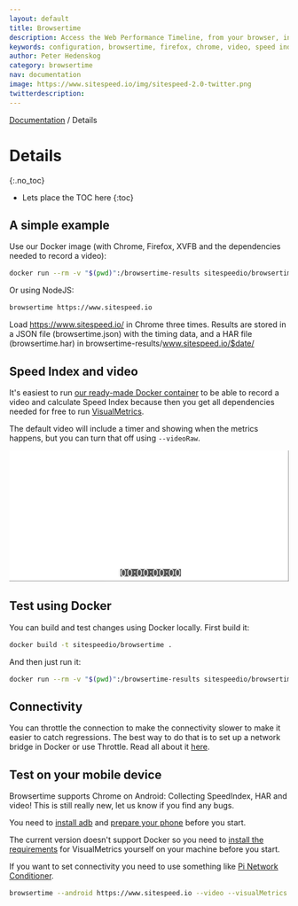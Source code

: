 ```yaml
---
layout: default
title: Browsertime
description: Access the Web Performance Timeline, from your browser, in your terminal!
keywords: configuration, browsertime, firefox, chrome, video, speed index
author: Peter Hedenskog
category: browsertime
nav: documentation
image: https://www.sitespeed.io/img/sitespeed-2.0-twitter.png
twitterdescription:
---
```


[Documentation]({{site.baseurl}}/documentation/browsertime/) / Details

# Details
{:.no_toc}

* Lets place the TOC here
{:toc}

## A simple example

Use our Docker image (with Chrome, Firefox, XVFB and the dependencies needed to record a video):

~~~bash
docker run --rm -v "$(pwd)":/browsertime-results sitespeedio/browsertime:{% include version/browsertime.txt %} --video --visualMetrics https://www.sitespeed.io/
~~~

Or using NodeJS:

~~~bash
browsertime https://www.sitespeed.io
~~~

Load https://www.sitespeed.io/ in Chrome three times. Results are stored in a JSON file (browsertime.json) with the timing data, and a HAR file (browsertime.har) in browsertime-results/www.sitespeed.io/$date/


## Speed Index and video
It's easiest to run [our ready-made Docker container](https://hub.docker.com/r/sitespeedio/browsertime/) to be able to record a video and calculate Speed Index because then you get all dependencies needed for free to run [VisualMetrics](https://github.com/WPO-Foundation/visualmetrics).

The default video will include a timer and showing when the metrics happens, but you can turn that off using <code>--videoRaw</code>.

<img src="https://raw.githubusercontent.com/sitespeedio/sitespeed.io/master/docs/img/video-example.gif">

## Test using Docker
You can build and test changes using Docker locally. First build it:

~~~bash
docker build -t sitespeedio/browsertime .
~~~

And then just run it:

~~~bash
docker run --rm -v "$(pwd)":/browsertime-results sitespeedio/browsertime -n 1 --video --visualMetrics https://www.sitespeed.io/
~~~

## Connectivity

You can throttle the connection to make the connectivity slower to make it easier to catch regressions. The best way to do that is to set up a network bridge in Docker or use Throttle. Read all about it [here]({{site.baseurl}}/documentation/sitespeed.io/connectivity/).


## Test on your mobile device
Browsertime supports Chrome on Android: Collecting SpeedIndex, HAR and video! This is still really new, let us know if you find any bugs.

You need to [install adb](https://www.sitespeed.io/documentation/sitespeed.io/mobile-phones/#desktop) and [prepare your phone](https://www.sitespeed.io/documentation/sitespeed.io/mobile-phones/#on-your-phone) before you start.

The current version doesn't support Docker so you need to [install the requirements](https://github.com/sitespeedio/docker-visualmetrics-deps/blob/master/Dockerfile) for VisualMetrics yourself on your machine before you start.

If you want to set connectivity you need to use something like [Pi Network Conditioner](https://github.com/phuedx/pinc).

~~~bash
browsertime --android https://www.sitespeed.io --video --visualMetrics
~~~
